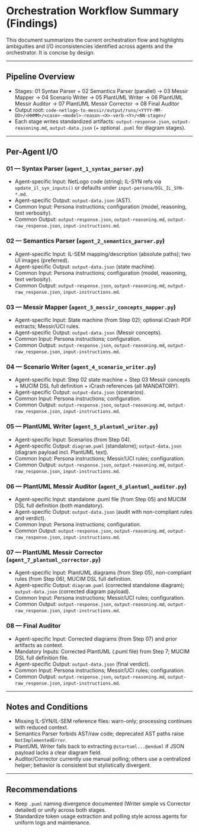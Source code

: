 # Orchestration Workflow Summary (Findings)

This document summarizes the current orchestration flow and highlights ambiguities and I/O inconsistencies identified across agents and the orchestrator. It is concise by design.

---

## Pipeline Overview
- Stages: 01 Syntax Parser + 02 Semantics Parser (parallel) → 03 Messir Mapper → 04 Scenario Writer → 05 PlantUML Writer → 06 PlantUML Messir Auditor → 07 PlantUML Messir Corrector → 08 Final Auditor
- Output root: `code-netlogo-to-messir/output/runs/<YYYY-MM-DD>/<HHMM>/<case>-<model>-reason-<X>-verb-<Y>/<NN-stage>/`
- Each stage writes standardized artifacts: `output-response.json`, `output-reasoning.md`, `output-data.json` (+ optional `.puml` for diagram stages).

---

## Per-Agent I/O

### 01 — Syntax Parser (`agent_1_syntax_parser.py`)
- Agent-specific Input: NetLogo code (string); IL-SYN refs via `update_il_syn_inputs()` or defaults under `input-persona/DSL_IL_SYN-*.md`.
- Agent-specific Output: `output-data.json` (AST).
- Common Input: Persona instructions; configuration (model, reasoning, text verbosity).
- Common Output: `output-response.json`, `output-reasoning.md`, `output-raw_response.json`, `input-instructions.md`.

### 02 — Semantics Parser (`agent_2_semantics_parser.py`)
- Agent-specific Input: IL-SEM mapping/description (absolute paths); two UI images (preferred).
- Agent-specific Output: `output-data.json` (state machine).
- Common Input: Persona instructions; configuration (model, reasoning, text verbosity).
- Common Output: `output-response.json`, `output-reasoning.md`, `output-raw_response.json`, `input-instructions.md`.

### 03 — Messir Mapper (`agent_3_messir_concepts_mapper.py`)
- Agent-specific Input: State machine (from Step 02); optional iCrash PDF extracts; Messir/UCI rules.
- Agent-specific Output: `output-data.json` (Messir concepts).
- Common Input: Persona instructions; configuration.
- Common Output: `output-response.json`, `output-reasoning.md`, `output-raw_response.json`, `input-instructions.md`.

### 04 — Scenario Writer (`agent_4_scenario_writer.py`)
- Agent-specific Input: Step 02 state machine + Step 03 Messir concepts + MUCIM DSL full definition + iCrash references (all MANDATORY).
- Agent-specific Output: `output-data.json` (scenarios).
- Common Input: Persona instructions; configuration.
- Common Output: `output-response.json`, `output-reasoning.md`, `output-raw_response.json`, `input-instructions.md`.

### 05 — PlantUML Writer (`agent_5_plantuml_writer.py`)
- Agent-specific Input: Scenarios (from Step 04).
- Agent-specific Output: `diagram.puml` (standalone); `output-data.json` (diagram payload incl. PlantUML text).
- Common Input: Persona instructions; Messir/UCI rules; configuration.
- Common Output: `output-response.json`, `output-reasoning.md`, `output-raw_response.json`, `input-instructions.md`.

### 06 — PlantUML Messir Auditor (`agent_6_plantuml_auditor.py`)
- Agent-specific Input: standalone .puml file (from Step 05) and MUCIM DSL full definition (both mandatory).
- Agent-specific Output: `output-data.json` (audit with non-compliant rules and verdict).
- Common Input: Persona instructions; configuration.
- Common Output: `output-response.json`, `output-reasoning.md`, `output-raw_response.json`, `input-instructions.md`.

### 07 — PlantUML Messir Corrector (`agent_7_plantuml_corrector.py`)
- Agent-specific Input: PlantUML diagrams (from Step 05), non-compliant rules (from Step 06), MUCIM DSL full definition. 
- Agent-specific Output: `diagram.puml` (corrected standalone diagram); `output-data.json` (corrected diagram payload).
- Common Input: Persona instructions; Messir/UCI rules; configuration.
- Common Output: `output-response.json`, `output-reasoning.md`, `output-raw_response.json`, `input-instructions.md`.

### 08 — Final Auditor
- Agent-specific Input: Corrected diagrams (from Step 07) and prior artifacts as context.
- Mandatory Inputs: Corrected PlantUML (.puml file) from Step 7; MUCIM DSL full definition file.
- Agent-specific Output: `output-data.json` (final verdict).
- Common Input: Persona instructions; Messir/UCI rules; configuration.
- Common Output: `output-response.json`, `output-reasoning.md`, `output-raw_response.json`, `input-instructions.md`.

---

## Notes and Conditions
- Missing IL-SYN/IL-SEM reference files: warn-only; processing continues with reduced context.
- Semantics Parser forbids AST/raw code; deprecated AST paths raise `NotImplementedError`.
- PlantUML Writer falls back to extracting `@startuml...@enduml` if JSON payload lacks a clear diagram field.
- Auditor/Corrector currently use manual polling; others use a centralized helper; behavior is consistent but stylistically divergent.

---

## Recommendations
- Keep `.puml` naming divergence documented (Writer simple vs Corrector detailed) or unify across both stages.
- Standardize token usage extraction and polling style across agents for uniform logs and maintenance.
